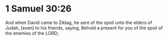 # 1 Samuel 30:26

And when David came to Ziklag, he sent of the spoil unto the elders of Judah, [even] to his friends, saying, Behold a present for you of the spoil of the enemies of the LORD;